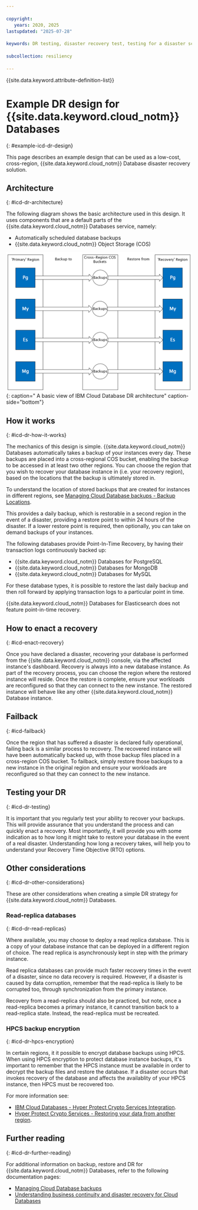 ```yaml
---

copyright:
   years: 2020, 2025
lastupdated: "2025-07-28"

keywords: DR testing, disaster recovery test, testing for a disaster scenario, dry test, switch over, DR simulation, databases

subcollection: resiliency

---
```


{{site.data.keyword.attribute-definition-list}}

# Example DR design for {{site.data.keyword.cloud_notm}} Databases
{: #example-icd-dr-design}

This page describes an example design that can be used as a low-cost, cross-region, {{site.data.keyword.cloud_notm}} Database disaster recovery solution.

## Architecture
{: #icd-dr-architecture}

The following diagram shows the basic architecture used in this design. It uses components that are a default parts of the {{site.data.keyword.cloud_notm}} Databases service, namely:

* Automatically scheduled database backups
* {{site.data.keyword.cloud_notm}} Object Storage (COS)

![Diagram showing the basic ICD DR architecture](images/simple-icd-dr-arch2.svg "Diagram depicting a basic view of IBM Cloud Database DR architecture"){: caption=" A basic view of IBM Cloud Database DR architecture" caption-side="bottom"}


## How it works
{: #icd-dr-how-it-works}

The mechanics of this design is simple. {{site.data.keyword.cloud_notm}} Databases automatically takes a backup of your instances every day. These backups are placed into a cross-regional COS bucket, enabling the backup to be accessed in at least two other regions. You can choose the region that you wish to recover your database instance in (i.e. your recovery region), based on the locations that the backup is ultimately stored in.

To understand the location of stored backups that are created for instances in different regions, see [Managing Cloud Database backups - Backup Locations](/docs/cloud-databases?topic=cloud-databases-dashboard-backups#backup-locations).

This provides a daily backup, which is restorable in a second region in the event of a disaster, providing a restore point to within 24 hours of the disaster. If a lower restore point is required, then optionally, you can take on demand backups of your instances.

The following databases provide Point-In-Time Recovery, by having their transaction logs continuously backed up:

* {{site.data.keyword.cloud_notm}} Databases for PostgreSQL
* {{site.data.keyword.cloud_notm}} Databases for MongoDB
* {{site.data.keyword.cloud_notm}} Databases for MySQL

For these database types, it is possible to restore the last daily backup and then roll forward by applying transaction logs to a particular point in time.

{{site.data.keyword.cloud_notm}} Databases for Elasticsearch does not feature point-in-time recovery.

## How to enact a recovery
{: #icd-enact-recovery}

Once you have declared a disaster, recovering your database is performed from the {{site.data.keyword.cloud_notm}} console, via the affected instance's dashboard. Recovery is always into a new database instance. As part of the recovery process, you can choose the region where the restored instance will reside. Once the restore is complete, ensure your workloads are reconfigured so that they can connect to the new instance. The restored instance will behave like any other {{site.data.keyword.cloud_notm}} Database instance.

## Failback
{: #icd-failback}

Once the region that has suffered a disaster is declared fully operational, failing back is a similar process to recovery. The recovered instance will have been automatically backed up, with those backup files placed in a cross-region COS bucket. To failback, simply restore those backups to a new instance in the original region and ensure your workloads are reconfigured so that they can connect to the new instance.

## Testing your DR
{: #icd-dr-testing}

It is important that you regularly test your ability to recover your backups. This will provide assurance that you understand the process and can quickly enact a recovery. Most importantly, it will provide you with some indication as to how long it might take to restore your database in the event of a real disaster. Understanding how long a recovery takes, will help you to understand your Recovery Time Objective (RTO) options.

## Other considerations
{: #icd-dr-other-considerations}

These are other considerations when creating a simple DR strategy for {{site.data.keyword.cloud_notm}} Databases.

### Read-replica databases
{: #icd-dr-read-replicas}

Where available, you may choose to deploy a read replica database. This is a copy of your database instance that can be deployed in a different region of choice. The read replica is asynchronously kept in step with the primary instance.

Read replica databases can provide much faster recovery times in the event of a disaster, since no data recovery is required. However, if a disaster is caused by data corruption, remember that the read-replica is likely to be corrupted too, through synchronization from the primary instance.

Recovery from a read-replica should also be practiced, but note, once a read-replica becomes a primary instance, it cannot transition back to a read-replica state. Instead, the read-replica must be recreated.

### HPCS backup encryption
{: #icd-dr-hpcs-encryption}

In certain regions, it it possible to encrypt database backups using HPCS. When using HPCS encryption to protect database instance backups, it's important to remember that the HPCS instance must be available in order to decrypt the backup files and restore the database. If a disaster occurs that invokes recovery of the database and affects the availablity of your HPCS instance, then HPCS must be recovered too.

For more information see:

* [IBM Cloud Databases - Hyper Protect Crypto Services Integration](/docs/cloud-databases?topic=cloud-databases-hpcs#use-hpcs-backups).
* [Hyper Protect Crypto Services - Restoring your data from another region](/docs/hs-crypto?topic=hs-crypto-restore-data).

## Further reading
{: #icd-dr-further-reading}

For additional information on backup, restore and DR for {{site.data.keyword.cloud_notm}} Databases, refer to the following documentation pages:

* [Managing Cloud Database backups](/docs/cloud-databases?topic=cloud-databases-dashboard-backups&interface=ui)
* [Understanding business continuity and disaster recovery for Cloud Databases](/docs/cloud-databases?topic=cloud-databases-bc-dr)
